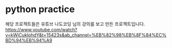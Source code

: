# python practice
해당 프로젝트들은 유튜브 나도코딩 님의 강의를 보고 만든 프로젝트입니다.
https://www.youtube.com/watch?v=kWiCuklohdY&t=15423s&ab_channel=%EB%82%98%EB%8F%84%EC%BD%94%EB%94%A9